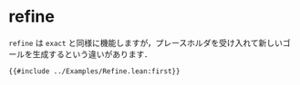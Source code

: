 # refine

`refine` は `exact` と同様に機能しますが，プレースホルダを受け入れて新しいゴールを生成するという違いがあります．

```lean
{{#include ../Examples/Refine.lean:first}}
```